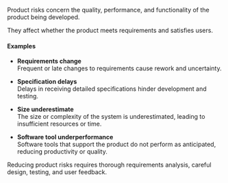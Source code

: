 Product risks concern the quality, performance, and functionality of the product being developed.

They affect whether the product meets requirements and satisfies users.

#### Examples

- **Requirements change**  
  Frequent or late changes to requirements cause rework and uncertainty.

- **Specification delays**  
  Delays in receiving detailed specifications hinder development and testing.

- **Size underestimate**  
  The size or complexity of the system is underestimated, leading to insufficient resources or time.

- **Software tool underperformance**  
  Software tools that support the product do not perform as anticipated, reducing productivity or quality.

Reducing product risks requires thorough requirements analysis, careful design, testing, and user feedback.
